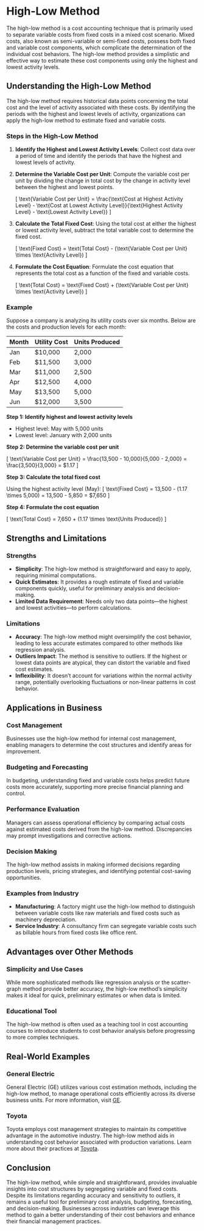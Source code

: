 # High-Low Method

The high-low method is a cost accounting technique that is primarily used to separate variable costs from fixed costs in a mixed cost scenario. Mixed costs, also known as semi-variable or semi-fixed costs, possess both fixed and variable cost components, which complicate the determination of the individual cost behaviors. The high-low method provides a simplistic and effective way to estimate these cost components using only the highest and lowest activity levels.

## Understanding the High-Low Method

The high-low method requires historical data points concerning the total cost and the level of activity associated with these costs. By identifying the periods with the highest and lowest levels of activity, organizations can apply the high-low method to estimate fixed and variable costs.

### Steps in the High-Low Method

1. **Identify the Highest and Lowest Activity Levels**: Collect cost data over a period of time and identify the periods that have the highest and lowest levels of activity.

2. **Determine the Variable Cost per Unit**: Compute the variable cost per unit by dividing the change in total cost by the change in activity level between the highest and lowest points.
   
   \[
   \text{Variable Cost per Unit} = \frac{\text{Cost at Highest Activity Level} - \text{Cost at Lowest Activity Level}}{\text{Highest Activity Level} - \text{Lowest Activity Level}}
   \]

3. **Calculate the Total Fixed Cost**: Using the total cost at either the highest or lowest activity level, subtract the total variable cost to determine the fixed cost.
   
   \[
   \text{Fixed Cost} = \text{Total Cost} - (\text{Variable Cost per Unit} \times \text{Activity Level})
   \]

4. **Formulate the Cost Equation**: Formulate the cost equation that represents the total cost as a function of the fixed and variable costs.
   
   \[
   \text{Total Cost} = \text{Fixed Cost} + (\text{Variable Cost per Unit} \times \text{Activity Level})
   \]

### Example

Suppose a company is analyzing its utility costs over six months. Below are the costs and production levels for each month:

| Month | Utility Cost | Units Produced |
|-------|--------------|----------------|
| Jan   | $10,000      | 2,000          |
| Feb   | $11,500      | 3,000          |
| Mar   | $11,000      | 2,500          |
| Apr   | $12,500      | 4,000          |
| May   | $13,500      | 5,000          |
| Jun   | $12,000      | 3,500          |

**Step 1: Identify highest and lowest activity levels**

- Highest level: May with 5,000 units
- Lowest level: January with 2,000 units

**Step 2: Determine the variable cost per unit**

\[
\text{Variable Cost per Unit} = \frac{13,500 - 10,000}{5,000 - 2,000} = \frac{3,500}{3,000} = \$1.17
\]

**Step 3: Calculate the total fixed cost**

Using the highest activity level (May):
\[
\text{Fixed Cost} = 13,500 - (1.17 \times 5,000) = 13,500 - 5,850 = \$7,650
\]

**Step 4: Formulate the cost equation**

\[
\text{Total Cost} = 7,650 + (1.17 \times \text{Units Produced})
\]

## Strengths and Limitations

### Strengths

- **Simplicity**: The high-low method is straightforward and easy to apply, requiring minimal computations.
- **Quick Estimates**: It provides a rough estimate of fixed and variable components quickly, useful for preliminary analysis and decision-making.
- **Limited Data Requirement**: Needs only two data points—the highest and lowest activities—to perform calculations.

### Limitations

- **Accuracy**: The high-low method might oversimplify the cost behavior, leading to less accurate estimates compared to other methods like regression analysis.
- **Outliers Impact**: The method is sensitive to outliers. If the highest or lowest data points are atypical, they can distort the variable and fixed cost estimates.
- **Inflexibility**: It doesn’t account for variations within the normal activity range, potentially overlooking fluctuations or non-linear patterns in cost behavior.

## Applications in Business

### Cost Management

Businesses use the high-low method for internal cost management, enabling managers to determine the cost structures and identify areas for improvement.

### Budgeting and Forecasting

In budgeting, understanding fixed and variable costs helps predict future costs more accurately, supporting more precise financial planning and control.

### Performance Evaluation

Managers can assess operational efficiency by comparing actual costs against estimated costs derived from the high-low method. Discrepancies may prompt investigations and corrective actions.

### Decision Making

The high-low method assists in making informed decisions regarding production levels, pricing strategies, and identifying potential cost-saving opportunities.

### Examples from Industry

- **Manufacturing**: A factory might use the high-low method to distinguish between variable costs like raw materials and fixed costs such as machinery depreciation.
- **Service Industry**: A consultancy firm can segregate variable costs such as billable hours from fixed costs like office rent.

## Advantages over Other Methods

### Simplicity and Use Cases

While more sophisticated methods like regression analysis or the scatter-graph method provide better accuracy, the high-low method’s simplicity makes it ideal for quick, preliminary estimates or when data is limited.

### Educational Tool

The high-low method is often used as a teaching tool in cost accounting courses to introduce students to cost behavior analysis before progressing to more complex techniques.

## Real-World Examples

### General Electric

General Electric (GE) utilizes various cost estimation methods, including the high-low method, to manage operational costs efficiently across its diverse business units. For more information, visit [GE](https://www.ge.com/).

### Toyota

Toyota employs cost management strategies to maintain its competitive advantage in the automotive industry. The high-low method aids in understanding cost behavior associated with production variations. Learn more about their practices at [Toyota](https://www.toyota-global.com/).

## Conclusion

The high-low method, while simple and straightforward, provides invaluable insights into cost structures by segregating variable and fixed costs. Despite its limitations regarding accuracy and sensitivity to outliers, it remains a useful tool for preliminary cost analysis, budgeting, forecasting, and decision-making. Businesses across industries can leverage this method to gain a better understanding of their cost behaviors and enhance their financial management practices.